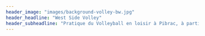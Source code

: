 ```yaml
---
header_image: "images/background-volley-bw.jpg"
header_headline: "West Side Volley"
header_subheadline: "Pratique du Volleyball en loisir à Pibrac, à partir de 16 ans"
---
```

